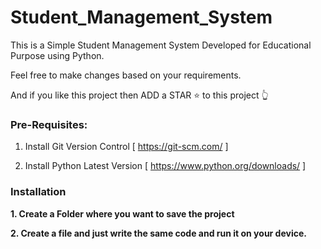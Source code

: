 # Student_Management_System
This is a Simple Student Management System Developed for Educational Purpose using Python.

Feel free to make changes based on your requirements.

And if you like this project then ADD a STAR ⭐️  to this project 👆

### Pre-Requisites:
1. Install Git Version Control
[ https://git-scm.com/ ]

2. Install Python Latest Version
[ https://www.python.org/downloads/ ]

### Installation
**1. Create a Folder where you want to save the project**

**2. Create a file and just write the same code and run it on your device.**